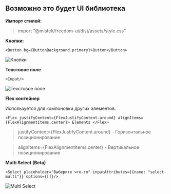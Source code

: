 ## Возможно это будет UI библиотека

**Импорт стилей:**
>import "@mistek/freedom-ui/dist/assets/style.css"

**Кнопки:**

`<Button bg={ButtonBackground.primary}>Button</Button>`

![Кнопки](https://s.iimg.su/s/05/wkLsxS7XlDZONTY7L4ERMSeBKIz9rS87dhLbi6ps.png)

**Текстовое поле**

`<Input/>`

![Текстовое поле](https://s.iimg.su/s/05/C7I9J8IMcowi5hVSi0okyFDGYc2E4WYyTLV0lmxg.jpg)

**Flex контейнер**

Используется для компоновки других элементов.

`<Flex justifyContent={FlexJustifyContent.around} alignItems={FlexAlignmentItems.center}>
Elements
</Flex>`

>justifyContent={FlexJustifyContent.around} - Горизонтальное позиционирование

>alignItems={FlexAlignmentItems.center} - Вертикальное позиционирование

**Multi Select (Beta)**

`<Select placeholder="Выберите что-то" inputAttributes={{name: "select-multi"}} options={[]}/>`

![Multi Select](https://s.iimg.su/s/09/DeS9hD2KbgZgt7ao6iQOZMfk0CdkL7WHv9oXMnEX.jpg)